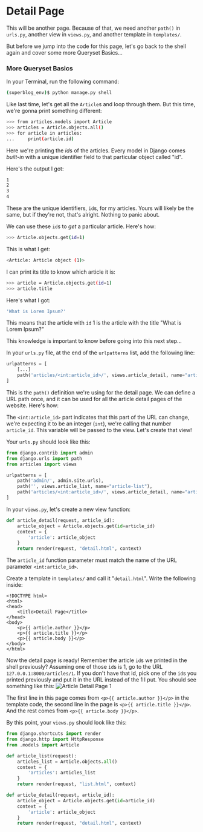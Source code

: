 # Detail Page
This will be another page. Because of that, we need another `path()` in `urls.py`, another view in `views.py`, and another template in `templates/`.

But before we jump into the code for this page, let's go back to the shell again and cover some more Queryset Basics...

### More Queryset Basics
In your Terminal, run the following command:
```bash
(superblog_env)$ python manage.py shell
```
Like last time, let's get all the `Article`s and loop through them. But this time, we're gonna print something different:
```bash
>>> from articles.models import Article
>>> articles = Article.objects.all()
>>> for article in articles:
...     print(article.id)
```
Here we're printing the *id*s of the articles. Every model in Django comes *built-in* with a unique identifier field to that particular object called "id".

Here's the output I got:
```bash
1
2
3
4
```
These are the unique identifiers, `id`s, for my articles. Yours will likely be the same, but if they're not, that's alright. Nothing to panic about.

We can use these `id`s to *get* a particular article. Here's how:
```bash
>>> Article.objects.get(id=1)
```
This is what I get:
```bash
<Article: Article object (1)>
```
I can print its title to know which article it is:
```bash
>>> article = Article.objects.get(id=1)
>>> article.title
```
Here's what I got:
```bash
'What is Lorem Ipsum?'
```
This means that the article with `id` 1 is the article with the title "What is Lorem Ipsum?"

This knowledge is important to know before going into this next step...

In your `urls.py` file, at the end of the `urlpatterns` list, add the following line:
```python
urlpatterns = [
    [...]
    path('articles/<int:article_id>/', views.article_detail, name="article-detail"),
]
```
This is the `path()` definition we're using for the detail page. We can define a URL path once, and it can be used for all the article detail pages of the website. Here's how:

The `<int:article_id>` part indicates that this part of the URL can change, we're expecting it to be an integer (`int`), we're calling that number `article_id`. This variable will be passed to the view. Let's create that view!

Your `urls.py` should look like this:
```python
from django.contrib import admin
from django.urls import path
from articles import views

urlpatterns = [
    path('admin/', admin.site.urls),
    path('', views.article_list, name="article-list"),
    path('articles/<int:article_id>/', views.article_detail, name="article-detail"),
]
```

In your `views.py`, let's create a new view function:
```python
def article_detail(request, article_id):
    article_object = Article.objects.get(id=article_id)
    context = {
        'article': article_object
    }
    return render(request, "detail.html", context)
```
The `article_id` function parameter must match the name of the URL parameter `<int:article_id>`.

Create a template in `templates/` and call it "`detail.html`". Write the following inside:
```django
<!DOCTYPE html>
<html>
<head>
    <title>Detail Page</title>
</head>
<body>
    <p>{{ article.author }}</p>
    <p>{{ article.title }}</p>
    <p>{{ article.body }}</p>
</body>
</html>
```
Now the detail page is ready! Remember the article `id`s we printed in the shell previously? Assuming one of those `id`s is 1, go to the URL `127.0.0.1:8000/articles/1`. If you don't have that id, pick one of the `id`s you printed previously and put it in the URL instead of the 1 I put. You should see something like this:
![Article Detail Page 1](https://i.imgur.com/kYWlBv6.png)

The first line in this page comes from `<p>{{ article.author }}</p>` in the template code, the second line in the page is `<p>{{ article.title }}</p>`. And the rest comes from `<p>{{ article.body }}</p>`.

By this point, your `views.py` should look like this:
```python
from django.shortcuts import render
from django.http import HttpResponse
from .models import Article

def article_list(request):
    articles_list = Article.objects.all()
    context = {
        'articles': articles_list
    }
    return render(request, "list.html", context)

def article_detail(request, article_id):
    article_object = Article.objects.get(id=article_id)
    context = {
        'article': article_object
    }
    return render(request, "detail.html", context)
```